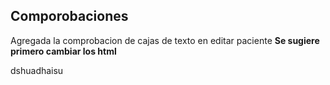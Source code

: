 ## Comporobaciones
Agregada la comprobacion de cajas de texto en editar paciente
**Se sugiere primero cambiar los html**

dshuadhaisu